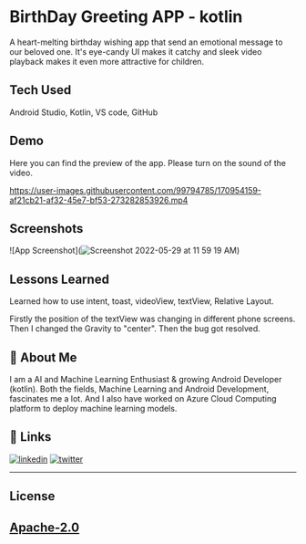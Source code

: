
# BirthDay Greeting APP - kotlin

A heart-melting birthday wishing app that send an emotional message to our beloved one. It's eye-candy UI makes it catchy and sleek video playback makes it even more attractive for children.

## Tech Used
Android Studio, Kotlin, VS code, GitHub
## Demo

Here you can find the preview of the app. Please turn on the sound of the video.

https://user-images.githubusercontent.com/99794785/170954159-af21cb21-af32-45e7-bf53-273282853926.mp4
## Screenshots

![App Screenshot](![Screenshot 2022-05-29 at 11 59 19 AM](https://user-images.githubusercontent.com/99794785/170954116-b9e6affb-d4d4-4232-89ea-0577d2e06d80.png))


## Lessons Learned

Learned how to use intent, toast, videoView, textView, Relative Layout.

Firstly the position of the textView was changing in different phone screens.
Then I changed the Gravity to "center". Then the bug got resolved.


## 🚀 About Me
I am a AI and Machine Learning Enthusiast & growing Android Developer (kotlin). Both the fields, Machine Learning and Android Development, fascinates me a lot. And I also have worked on Azure Cloud Computing platform to deploy machine learning models.
## 🔗 Links

[![linkedin](https://img.shields.io/badge/linkedin-0A66C2?style=for-the-badge&logo=linkedin&logoColor=white)](https://www.linkedin.com/in/thebitanpaul)
[![twitter](https://img.shields.io/badge/twitter-1DA1F2?style=for-the-badge&logo=twitter&logoColor=white)](https://twitter.com/thebitanpaul_)

---
## License 
[Apache-2.0](LICENSE)
---
